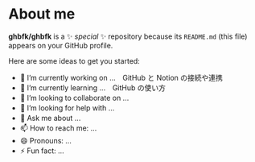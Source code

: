 # About me

**ghbfk/ghbfk** is a ✨ _special_ ✨ repository because its `README.md` (this file) appears on your GitHub profile.

Here are some ideas to get you started:

- 🔭 I’m currently working on ...　GitHub と Notion の接続や連携
- 🌱 I’m currently learning ...　GitHub の使い方
- 👯 I’m looking to collaborate on ...　
- 🤔 I’m looking for help with ...　
- 💬 Ask me about ...　
- 📫 How to reach me: ...　
- 😄 Pronouns: ...　
- ⚡ Fun fact: ...　
